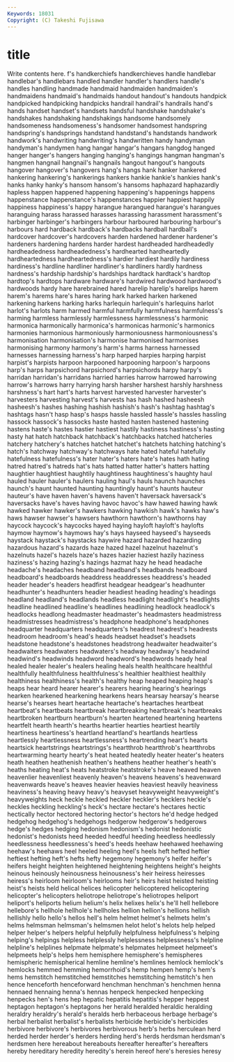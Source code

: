 ```yaml
---
Keywords: 18031 
Copyright: (C) Takeshi Fujisawa
---
```


# title

Write contents here.
f's handkerchiefs
handkerchieves handle handlebar handlebar's handlebars handled handler handler's handlers handle's
handles handling handmade handmaid handmaiden handmaiden's handmaidens handmaid's handmaids handout
handout's handouts handpick handpicked handpicking handpicks handrail handrail's handrails hand's
hands handset handset's handsets handsful handshake handshake's handshakes handshaking handshakings
handsome handsomely handsomeness handsomeness's handsomer handsomest handspring handspring's handsprings handstand
handstand's handstands handwork handwork's handwriting handwriting's handwritten handy handyman handyman's
handymen hang hangar hangar's hangars hangdog hanged hanger hanger's hangers
hanging hanging's hangings hangman hangman's hangmen hangnail hangnail's hangnails hangout
hangout's hangouts hangover hangover's hangovers hang's hangs hank hanker hankered
hankering hankering's hankerings hankers hankie hankie's hankies hank's hanks hanky
hanky's hansom hansom's hansoms haphazard haphazardly hapless happen happened happening
happening's happenings happens happenstance happenstance's happenstances happier happiest happily happiness
happiness's happy harangue harangued harangue's harangues haranguing harass harassed harasses
harassing harassment harassment's harbinger harbinger's harbingers harbour harboured harbouring harbour's
harbours hard hardback hardback's hardbacks hardball hardball's hardcover hardcover's hardcovers
harden hardened hardener hardener's hardeners hardening hardens harder hardest hardheaded
hardheadedly hardheadedness hardheadedness's hardhearted hardheartedly hardheartedness hardheartedness's hardier hardiest hardily
hardiness hardiness's hardline hardliner hardliner's hardliners hardly hardness hardness's hardship
hardship's hardships hardtack hardtack's hardtop hardtop's hardtops hardware hardware's hardwired
hardwood hardwood's hardwoods hardy hare harebrained hared harelip harelip's harelips
harem harem's harems hare's hares haring hark harked harken harkened
harkening harkens harking harks harlequin harlequin's harlequins harlot harlot's harlots
harm harmed harmful harmfully harmfulness harmfulness's harming harmless harmlessly harmlessness
harmlessness's harmonic harmonica harmonically harmonica's harmonicas harmonic's harmonics harmonies harmonious
harmoniously harmoniousness harmoniousness's harmonisation harmonisation's harmonise harmonised harmonises harmonising harmony
harmony's harm's harms harness harnessed harnesses harnessing harness's harp harped
harpies harping harpist harpist's harpists harpoon harpooned harpooning harpoon's harpoons
harp's harps harpsichord harpsichord's harpsichords harpy harpy's harridan harridan's harridans
harried harries harrow harrowed harrowing harrow's harrows harry harrying harsh
harsher harshest harshly harshness harshness's hart hart's harts harvest harvested
harvester harvester's harvesters harvesting harvest's harvests has hash hashed hasheesh
hasheesh's hashes hashing hashish hashish's hash's hashtag hashtag's hashtags hasn't
hasp hasp's hasps hassle hassled hassle's hassles hassling hassock hassock's
hassocks haste hasted hasten hastened hastening hastens haste's hastes hastier
hastiest hastily hastiness hastiness's hasting hasty hat hatch hatchback hatchback's
hatchbacks hatched hatcheries hatchery hatchery's hatches hatchet hatchet's hatchets hatching
hatching's hatch's hatchway hatchway's hatchways hate hated hateful hatefully hatefulness
hatefulness's hater hater's haters hate's hates hath hating hatred hatred's
hatreds hat's hats hatted hatter hatter's hatters hatting haughtier haughtiest
haughtily haughtiness haughtiness's haughty haul hauled hauler hauler's haulers hauling
haul's hauls haunch haunches haunch's haunt haunted haunting hauntingly haunt's
haunts hauteur hauteur's have haven haven's havens haven't haversack haversack's
haversacks have's haves having havoc havoc's haw hawed hawing hawk
hawked hawker hawker's hawkers hawking hawkish hawk's hawks haw's haws
hawser hawser's hawsers hawthorn hawthorn's hawthorns hay haycock haycock's haycocks
hayed haying hayloft hayloft's haylofts haymow haymow's haymows hay's hays
hayseed hayseed's hayseeds haystack haystack's haystacks haywire hazard hazarded hazarding
hazardous hazard's hazards haze hazed hazel hazelnut hazelnut's hazelnuts hazel's
hazels haze's hazes hazier haziest hazily haziness haziness's hazing hazing's
hazings hazmat hazy he head headache headache's headaches headband headband's
headbands headboard headboard's headboards headdress headdresses headdress's headed header header's
headers headfirst headgear headgear's headhunter headhunter's headhunters headier headiest heading
heading's headings headland headland's headlands headless headlight headlight's headlights headline
headlined headline's headlines headlining headlock headlock's headlocks headlong headmaster headmaster's
headmasters headmistress headmistresses headmistress's headphone headphone's headphones headquarter headquarters headquarters's
headrest headrest's headrests headroom headroom's head's heads headset headset's headsets
headstone headstone's headstones headstrong headwaiter headwaiter's headwaiters headwaters headwaters's headway
headway's headwind headwind's headwinds headword headword's headwords heady heal healed
healer healer's healers healing heals health healthcare healthful healthfully healthfulness
healthfulness's healthier healthiest healthily healthiness healthiness's health's healthy heap heaped
heaping heap's heaps hear heard hearer hearer's hearers hearing hearing's
hearings hearken hearkened hearkening hearkens hears hearsay hearsay's hearse hearse's
hearses heart heartache heartache's heartaches heartbeat heartbeat's heartbeats heartbreak heartbreaking
heartbreak's heartbreaks heartbroken heartburn heartburn's hearten heartened heartening heartens heartfelt
hearth hearth's hearths heartier hearties heartiest heartily heartiness heartiness's heartland
heartland's heartlands heartless heartlessly heartlessness heartlessness's heartrending heart's hearts heartsick
heartstrings heartstrings's heartthrob heartthrob's heartthrobs heartwarming hearty hearty's heat heated
heatedly heater heater's heaters heath heathen heathenish heathen's heathens heather
heather's heath's heaths heating heat's heats heatstroke heatstroke's heave heaved
heaven heavenlier heavenliest heavenly heaven's heavens heavens's heavenward heavenwards heave's
heaves heavier heavies heaviest heavily heaviness heaviness's heaving heavy heavy's
heavyset heavyweight heavyweight's heavyweights heck heckle heckled heckler heckler's hecklers
heckle's heckles heckling heckling's heck's hectare hectare's hectares hectic hectically
hector hectored hectoring hector's hectors he'd hedge hedged hedgehog hedgehog's
hedgehogs hedgerow hedgerow's hedgerows hedge's hedges hedging hedonism hedonism's hedonist
hedonistic hedonist's hedonists heed heeded heedful heeding heedless heedlessly heedlessness
heedlessness's heed's heeds heehaw heehawed heehawing heehaw's heehaws heel heeled
heeling heel's heels heft hefted heftier heftiest hefting heft's hefts
hefty hegemony hegemony's heifer heifer's heifers height heighten heightened heightening
heightens height's heights heinous heinously heinousness heinousness's heir heiress heiresses
heiress's heirloom heirloom's heirlooms heir's heirs heist heisted heisting heist's
heists held helical helices helicopter helicoptered helicoptering helicopter's helicopters heliotrope
heliotrope's heliotropes heliport heliport's heliports helium helium's helix helixes helix's
he'll hell hellebore hellebore's hellhole hellhole's hellholes hellion hellion's hellions
hellish hellishly hello hello's hellos hell's helm helmet helmet's helmets
helm's helms helmsman helmsman's helmsmen helot helot's helots help helped
helper helper's helpers helpful helpfully helpfulness helpfulness's helping helping's helpings
helpless helplessly helplessness helplessness's helpline helpline's helplines helpmate helpmate's helpmates
helpmeet helpmeet's helpmeets help's helps hem hemisphere hemisphere's hemispheres hemispheric
hemispherical hemline hemline's hemlines hemlock hemlock's hemlocks hemmed hemming hemorrhoid's
hemp hempen hemp's hem's hems hemstitch hemstitched hemstitches hemstitching hemstitch's
hen hence henceforth henceforward henchman henchman's henchmen henna hennaed hennaing
henna's hennas henpeck henpecked henpecking henpecks hen's hens hep hepatic
hepatitis hepatitis's hepper heppest heptagon heptagon's heptagons her herald heralded
heraldic heralding heraldry heraldry's herald's heralds herb herbaceous herbage herbage's
herbal herbalist herbalist's herbalists herbicide herbicide's herbicides herbivore herbivore's herbivores
herbivorous herb's herbs herculean herd herded herder herder's herders herding
herd's herds herdsman herdsman's herdsmen here hereabout hereabouts hereafter hereafter's
hereafters hereby hereditary heredity heredity's herein hereof here's heresies heresy
